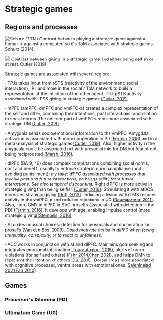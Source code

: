 # Strategic games

## Regions and processes
![](https://drive.google.com/uc?id=1EoTJA6w7sw23HMp0LUVF-eRBKfo84d-g&export=download "Schurz (2014)")
Contrast between playing a strategic game against a human > against a computer, so it's ToM associated with strategic games. Schurz (2014).

![](https://ars.els-cdn.com/content/image/1-s2.0-S1053811918307936-gr5_lrg.jpg)
Contrast between giving in a strategic game and either being selfish or at rest. Cutler (2019)

Strategic games are associated with several regions: 

· TPJa takes input from pSTS (reactivity of the environment: social interaction), IPL and more in the social / ToM network to build a representation of the intention of the other agent. TPJ-pSTS activity associated with LESS giving in strategic games [(Cutler, 2019)](https://doi.org/10.1016/j.neuroimage.2018.09.009).

· mPFC (amPFC, dmPFC and vmPFC-a) creates a complex representation of the self and other, combining their intentions, past interactions, and relation to social norms. The anterior part of vmPFC seems more associated with strategic DM [(Cutler, 2019)](https://doi.org/10.1016/j.neuroimage.2018.09.009).

· Amygdala sends socio/emotional information to the vmPFC. Amygdala activation is associated with more cooperation in PD [(Fermin, 2016)](https://www.nature.com/articles/srep20982) and in a meta-analysis of strategic games [(Cutler, 2019)](https://doi.org/10.1016/j.neuroimage.2018.09.009). Also, higher activity in the amygdala could be associated not with prosocial info for DM but fear of not being reciprocated [(Marsh, 2016)](https://doi.org/10.1002/wcs.1377).

· dlPFC (BA 9, 46) does complex computations combining social norms, cost and benefit, usually to enforce strategic norm compliance (and avoiding punishment); _my take: dlPFC associated with processes that involve past and future interactions, so brings utility from future interactions. See also temporal discounting_. Right dlPFC is more active in strategic giving than being selfish [(Cutler, 2019)](https://doi.org/10.1016/j.neuroimage.2018.09.009). Stimulating it with atDCS increases strategic giving [(Ruff, 2013)](https://doi.org/10.1126/science.1241399). Inducing a lesion with rTMS reduces activity in the vmPFC-p and reduces rejections in UG [(Baumgartner, 2011)](https://www.nature.com/articles/nn.2933). Also, more GMV in dlPFC in SVO proselfs (associated with defection in the PD) [(Fermin, 2016)](https://www.nature.com/articles/srep20982). It develops with age, enabling impulse control (more strategic giving)[(Steinbeis, 2016)](https://doi.org/10.1016/j.neuron.2011.12.027)     

· AI codes unusual choices: defection for prosocials and cooperation for proselfs [(Van den Bos, 2009)](https://academic.oup.com/scan/article/4/3/294/1633442). _Could motivate action in dlPFC when facing unusuality, complexity, or to react to unfairness._

· ACC works in conjunction with AI and dlPFC. Maintains goal seeking and integrates emotional information [(Touroutoglou, 2019)](https://doi.org/10.1016/B978-0-444-64196-0.00008-X), alerts of norm violations (for self and others) ([Fehr 2014](https://doi.org/10.1016/B978-0-12-416008-8.00011-5),[Chen 2021](https://doi.org/10.1007/s12144-019-0129-3)), and helps DMN to represent the intention of others [(Du, 2015)](https://doi.org/10.3389/fnins.2015.00026). Dorsal areas more associated with cognitive processes, ventral areas with emotional ones ([Salehinejad 2021](https://doi.org/10.1177/23982128211007769),[Fan 2010](https://doi.org/10.1016/j.neubiorev.2010.10.009)). 

## Games
### Prisonner's Dilemma (PD)
### Ultimatum Game (UG)
